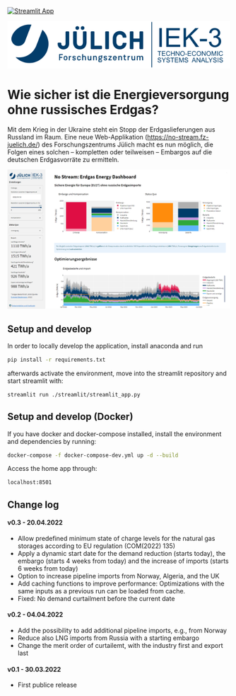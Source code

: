 [![Streamlit App](https://static.streamlit.io/badges/streamlit_badge_black_white.svg)](https://no-stream.fz-juelich.de/)


[![Forschungszentrum Juelich Logo](./static/FJZ_IEK-3.svg)](https://www.fz-juelich.de/iek/iek-3/DE/Home/home_node.html)

# Wie sicher ist die Energieversorgung ohne russisches Erdgas?

Mit dem Krieg in der Ukraine steht ein Stopp der Erdgaslieferungen aus Russland im Raum. Eine neue Web-Applikation (https://no-stream.fz-juelich.de/) des Forschungszentrums Jülich macht es nun möglich, die Folgen eines solchen – kompletten oder teilweisen – Embargos auf die deutschen Erdgasvorräte zu ermitteln.

[![NoStream app](./static/NoStream_interface.PNG)](https://no-stream.fz-juelich.de/)

## Setup and develop

In order to locally develop the application, install anaconda and run

```bash
pip install -r requirements.txt
```

afterwards activate the environment, move into the streamlit repository and start streamlit with:

```bash
streamlit run ./streamlit/streamlit_app.py
```

## Setup and develop (Docker)

If you have docker and docker-compose installed, install the environment and dependencies by running:

```bash
docker-compose -f docker-compose-dev.yml up -d --build
```

Access the home app through:

```bash
localhost:8501
```

<!-- Access the compact app through:

```bash
localhost:8502
``` -->

## Change log

#### v0.3 - 20.04.2022
- Allow predefined minimum state of charge levels for the natural gas storages according to EU regulation (COM(2022) 135)
- Apply a dynamic start date for the demand reduction (starts today), the embargo (starts 4 weeks from today) and the increase of imports (starts 6 weeks from today)
- Option to increase pipeline imports from Norway, Algeria, and the UK
- Add caching functions to improve performance: Optimizations with the same inputs as a previous run can be loaded from cache.
- Fixed: No demand curtailment before the current date

#### v0.2 - 04.04.2022

- Add the possibility to add additional pipeline imports, e.g., from Norway
- Reduce also LNG imports from Russia with a starting embargo
- Change the merit order of curtailemt, with the industry first and export last

#### v0.1 - 30.03.2022

- First publice release

